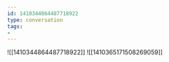 ```yaml
---
id: 1410344864487718922
type: conversation
tags:
- 
---
```

![[1410344864487718922]]
![[1410365171508269059]]

